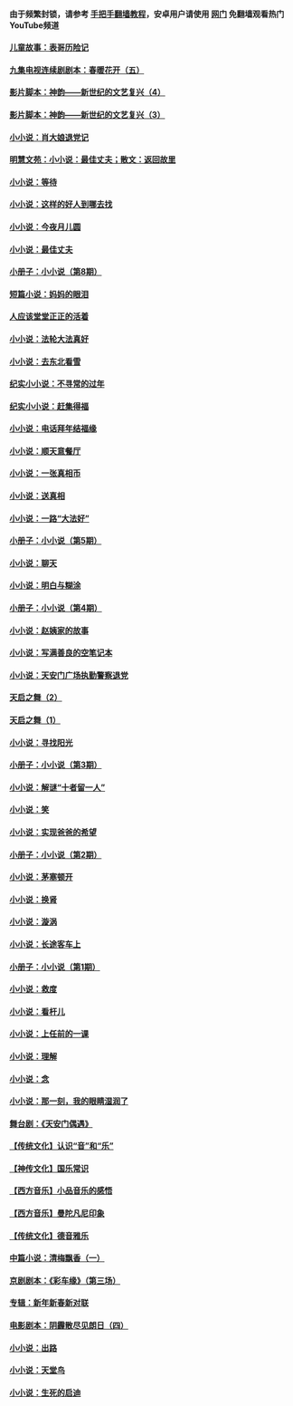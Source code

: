 #### 由于频繁封锁，请参考 [手把手翻墙教程](https://github.com/gfw-breaker/guides/wiki/)，安卓用户请使用 [网门](https://github.com/gfw-breaker/nogfw/blob/master/dl.md?t=06201701) 免翻墙观看热门YouTube频道 

#### [儿童故事：表哥历险记](../pages/328/383535.md?t=06201701) 

#### [九集电视连续剧剧本：春暖花开（五）](../pages/328/275919.md?t=06201701) 

#### [影片脚本：神韵——新世纪的文艺复兴（4）](../pages/328/266089.md?t=06201701) 

#### [影片脚本：神韵——新世纪的文艺复兴（3）](../pages/328/266087.md?t=06201701) 

#### [小小说：肖大娘退党记](../pages/328/239807.md?t=06201701) 

#### [明慧文苑：小小说：最佳丈夫；散文：返回故里](../pages/328/3439.md?t=06201701) 

#### [小小说：等待](../pages/328/223927.md?t=06201701) 

#### [小小说：这样的好人到哪去找](../pages/328/209396.md?t=06201701) 

#### [小小说：今夜月儿圆](../pages/328/193588.md?t=06201701) 

#### [小小说：最佳丈夫](../pages/328/190938.md?t=06201701) 

#### [小册子：小小说（第8期）](../pages/328/188202.md?t=06201701) 

#### [短篇小说：妈妈的眼泪](../pages/328/187712.md?t=06201701) 

#### [人应该堂堂正正的活着](../pages/328/182430.md?t=06201701) 

#### [小小说：法轮大法真好](../pages/328/174669.md?t=06201701) 

#### [小小说：去东北看雪](../pages/328/173882.md?t=06201701) 

#### [纪实小小说：不寻常的过年](../pages/328/173187.md?t=06201701) 

#### [纪实小小说：赶集得福](../pages/328/172652.md?t=06201701) 

#### [小小说：电话拜年结福缘](../pages/328/172533.md?t=06201701) 

#### [小小说：顺天意餐厅](../pages/328/170182.md?t=06201701) 

#### [小小说：一张真相币](../pages/328/169410.md?t=06201701) 

#### [小小说：送真相](../pages/328/166713.md?t=06201701) 

#### [小小说：一路“大法好”](../pages/328/162016.md?t=06201701) 

#### [小册子：小小说（第5期）](../pages/328/161131.md?t=06201701) 

#### [小小说：聊天](../pages/328/159640.md?t=06201701) 

#### [小小说：明白与糊涂](../pages/328/158101.md?t=06201701) 

#### [小册子：小小说（第4期）](../pages/328/158006.md?t=06201701) 

#### [小小说：赵姨家的故事](../pages/328/157843.md?t=06201701) 

#### [小小说：写满善良的空笔记本](../pages/328/157382.md?t=06201701) 

#### [小小说：天安门广场执勤警察退党](../pages/328/156982.md?t=06201701) 

#### [天启之舞（2）](../pages/328/153440.md?t=06201701) 

#### [天启之舞（1）](../pages/328/153439.md?t=06201701) 

#### [小小说：寻找阳光](../pages/328/153065.md?t=06201701) 

#### [小册子：小小说（第3期）](../pages/328/151715.md?t=06201701) 

#### [小小说：解谜“十者留一人”](../pages/328/148967.md?t=06201701) 

#### [小小说：笑](../pages/328/148905.md?t=06201701) 

#### [小小说：实现爸爸的希望](../pages/328/148096.md?t=06201701) 

#### [小册子：小小说（第2期）](../pages/328/147214.md?t=06201701) 

#### [小小说：茅塞顿开](../pages/328/147030.md?t=06201701) 

#### [小小说：换肾](../pages/328/146770.md?t=06201701) 

#### [小小说：漩涡](../pages/328/146683.md?t=06201701) 

#### [小小说：长途客车上](../pages/328/145076.md?t=06201701) 

#### [小册子：小小说（第1期）](../pages/328/143963.md?t=06201701) 

#### [小小说：救度](../pages/328/143927.md?t=06201701) 

#### [小小说：看杆儿](../pages/328/142137.md?t=06201701) 

#### [小小说：上任前的一课](../pages/328/140808.md?t=06201701) 

#### [小小说：理解](../pages/328/140476.md?t=06201701) 

#### [小小说：念](../pages/328/139513.md?t=06201701) 

#### [小小说：那一刻，我的眼睛湿润了](../pages/328/138476.md?t=06201701) 

#### [舞台剧：《天安门偶遇》](../pages/328/117155.md?t=06201701) 

#### [【传统文化】认识“音”和“乐”](../pages/328/108667.md?t=06201701) 

#### [【神传文化】国乐常识](../pages/328/104225.md?t=06201701) 

#### [【西方音乐】小品音乐的感悟](../pages/328/102924.md?t=06201701) 

#### [【西方音乐】曼陀凡尼印象](../pages/328/102922.md?t=06201701) 

#### [【传统文化】德音雅乐](../pages/328/102923.md?t=06201701) 

#### [中篇小说：清梅飘香（一）](../pages/328/101058.md?t=06201701) 

#### [京剧剧本：《彩车缘》（第三场）](../pages/328/96434.md?t=06201701) 

#### [专辑：新年新春新对联](../pages/328/94991.md?t=06201701) 

#### [电影剧本：阴霾散尽见朗日（四）](../pages/328/87081.md?t=06201701) 

#### [小小说：出路](../pages/328/84848.md?t=06201701) 

#### [小小说：天堂鸟](../pages/328/83084.md?t=06201701) 

#### [小小说：生死的启迪](../pages/328/70977.md?t=06201701) 

